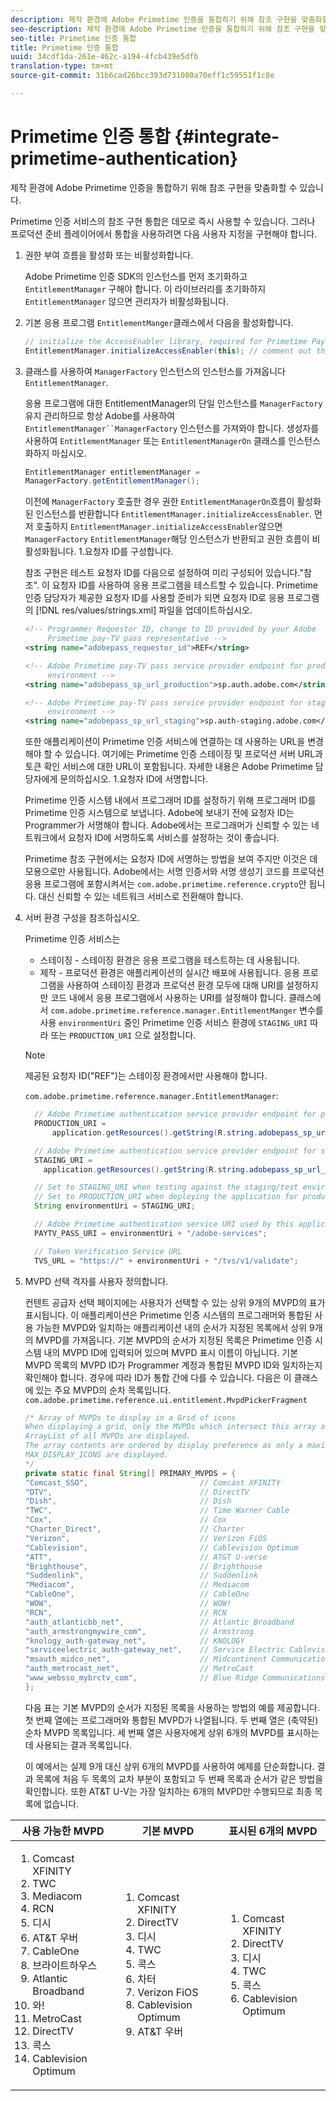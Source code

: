 ```yaml
---
description: 제작 환경에 Adobe Primetime 인증을 통합하기 위해 참조 구현을 맞춤화할 수 있습니다.
seo-description: 제작 환경에 Adobe Primetime 인증을 통합하기 위해 참조 구현을 맞춤화할 수 있습니다.
seo-title: Primetime 인증 통합
title: Primetime 인증 통합
uuid: 34cdf1da-261e-462c-a194-4fcb439e5dfb
translation-type: tm+mt
source-git-commit: 31b6cad26bcc393d731080a70eff1c59551f1c8e

---
```



# Primetime 인증 통합 {#integrate-primetime-authentication}

제작 환경에 Adobe Primetime 인증을 통합하기 위해 참조 구현을 맞춤화할 수 있습니다.

Primetime 인증 서비스의 참조 구현 통합은 데모로 즉시 사용할 수 있습니다. 그러나 프로덕션 준비 플레이어에서 통합을 사용하려면 다음 사용자 지정을 구현해야 합니다.

1. 권한 부여 흐름을 활성화 또는 비활성화합니다.

   Adobe Primetime 인증 SDK의 인스턴스를 먼저 초기화하고 `EntitlementManager` 구해야 합니다. 이 라이브러리를 초기화하지 `EntitlementManager` 않으면 관리자가 비활성화됩니다.
1. 기본 응용 프로그램 `EntitlementManger`클래스에서 다음을 활성화합니다.

   ```java
   // initialize the AccessEnabler library, required for Primetime PayTV Pass entitlement workflows 
   EntitlementManager.initializeAccessEnabler(this); // comment out this line to disable entitlement workflows
   ```

1. 클래스를 사용하여 `ManagerFactory` 인스턴스의 인스턴스를 가져옵니다 `EntitlementManager`.

   응용 프로그램에 대한 EntitlementManager의 단일 인스턴스를 `ManagerFactory` 유지 관리하므로 항상 Adobe를 사용하여 `EntitlementManager``ManagerFactory` 인스턴스를 가져와야 합니다. 생성자를 사용하여 `EntitlementManager` 또는 `EntitlementManagerOn` 클래스를 인스턴스화하지 마십시오.

   ```java
   EntitlementManager entitlementManager =  
   ManagerFactory.getEntitlementManager();
   ```

   이전에 `ManagerFactory` 호출한 경우 권한 `EntitlementManagerOn`흐름이 활성화된 인스턴스를 반환합니다 `EntitlementManager.initializeAccessEnabler`. 먼저 호출하지 `EntitlementManager.initializeAccessEnabler`않으면 `ManagerFactory` `EntitlementManager`해당 인스턴스가 반환되고 권한 흐름이 비활성화됩니다. 1.요청자 ID를 구성합니다.

   참조 구현은 테스트 요청자 ID를 다음으로 설정하여 미리 구성되어 있습니다.&quot;참조&quot;. 이 요청자 ID를 사용하여 응용 프로그램을 테스트할 수 있습니다. Primetime 인증 담당자가 제공한 요청자 ID를 사용할 준비가 되면 요청자 ID로 응용 프로그램의 [!DNL res/values/strings.xml] 파일을 업데이트하십시오.

   ```xml
   <!-- Programmer Requestor ID, change to ID provided by your Adobe  
        Primetime pay-TV pass representative --> 
   <string name="adobepass_requestor_id">REF</string> 
   
   <!-- Adobe Primetime pay-TV pass service provider endpoint for production 
        environment --> 
   <string name="adobepass_sp_url_production">sp.auth.adobe.com</string> 
   
   <!-- Adobe Primetime pay-TV pass service provider endpoint for staging  
        environment --> 
   <string name="adobepass_sp_url_staging">sp.auth-staging.adobe.com</string>
   ```

   또한 애플리케이션이 Primetime 인증 서비스에 연결하는 데 사용하는 URL을 변경해야 할 수 있습니다. 여기에는 Primetime 인증 스테이징 및 프로덕션 서버 URL과 토큰 확인 서비스에 대한 URL이 포함됩니다. 자세한 내용은 Adobe Primetime 담당자에게 문의하십시오. 1.요청자 ID에 서명합니다.

   Primetime 인증 시스템 내에서 프로그래머 ID를 설정하기 위해 프로그래머 ID를 Primetime 인증 시스템으로 보냅니다. Adobe에 보내기 전에 요청자 ID는 Programmer가 서명해야 합니다. Adobe에서는 프로그래머가 신뢰할 수 있는 네트워크에서 요청자 ID에 서명하도록 서비스를 설정하는 것이 좋습니다.

   Primetime 참조 구현에서는 요청자 ID에 서명하는 방법을 보여 주지만 이것은 데모용으로만 사용됩니다. Adobe에서는 서명 인증서와 서명 생성기 코드를 프로덕션 응용 프로그램에 포함시켜서는 `com.adobe.primetime.reference.crypto`안 됩니다. 대신 신뢰할 수 있는 네트워크 서비스로 전환해야 합니다.

1. 서버 환경 구성을 참조하십시오.

   Primetime 인증 서비스는

   * 스테이징 - 스테이징 환경은 응용 프로그램을 테스트하는 데 사용됩니다.
   * 제작 - 프로덕션 환경은 애플리케이션의 실시간 배포에 사용됩니다.
   응용 프로그램을 사용하여 스테이징 환경과 프로덕션 환경 모두에 대해 URI를 설정하지만 코드 내에서 응용 프로그램에서 사용하는 URI를 설정해야 합니다. 클래스에서 `com.adobe.primetime.reference.manager.EntitlementManger` 변수를 사용 `environmentUri` 중인 Primetime 인증 서비스 환경에 `STAGING_URI` 따라 또는 `PRODUCTION_URI` 으로 설정합니다.

   >[!NOTE]
   >
   >제공된 요청자 ID(&quot;REF&quot;)는 스테이징 환경에서만 사용해야 합니다.

   `com.adobe.primetime.reference.manager.EntitlementManager`:

   ```java
     // Adobe Primetime authentication service provider endpoint for production environment 
     PRODUCTION_URI = 
         application.getResources().getString(R.string.adobepass_sp_url_production); 
   
     // Adobe Primetime authentication service provider endpoint for staging environment 
     STAGING_URI = 
       application.getResources().getString(R.string.adobepass_sp_url_staging); 
   
     // Set to STAGING_URI when testing against the staging/test environment 
     // Set to PRODUCTION_URI when deploying the application for production use 
     String environmentUri = STAGING_URI; 
   
     // Adobe Primetime authentication service URI used by this application 
     PAYTV_PASS_URI = environmentUri + "/adobe-services"; 
   
     // Token Verification Service URL 
     TVS_URL = "https://" + environmentUri + "/tvs/v1/validate";
   ```

1. MVPD 선택 격자를 사용자 정의합니다.

   컨텐트 공급자 선택 페이지에는 사용자가 선택할 수 있는 상위 9개의 MVPD의 표가 표시됩니다. 이 애플리케이션은 Primetime 인증 시스템의 프로그래머와 통합된 사용 가능한 MVPD와 일치하는 애플리케이션 내의 순서가 지정된 목록에서 상위 9개의 MVPD를 가져옵니다. 기본 MVPD의 순서가 지정된 목록은 Primetime 인증 시스템 내의 MVPD ID에 입력되어 있으며 MVPD 표시 이름이 아닙니다. 기본 MVPD 목록의 MVPD ID가 Programmer 계정과 통합된 MVPD ID와 일치하는지 확인해야 합니다. 경우에 따라 ID가 통합 간에 다를 수 있습니다. 다음은 이 클래스에 있는 주요 MVPD의 순차 목록입니다. `com.adobe.primetime.reference.ui.entitlement.MvpdPickerFragment`

   ```java
   /* Array of MVPDs to display in a Grid of icons 
   When displaying a grid, only the MVPDs which intersect this array and the 
   ArrayList of all MVPDs are displayed. 
   The array contents are ordered by display preference as only a maximum of 
   MAX_DISPLAY_ICONS are displayed. 
   */ 
   private static final String[] PRIMARY_MVPDS = { 
   "Comcast_SSO",                         // Comcast XFINITY 
   "DTV",                                 // DirectTV 
   "Dish",                                // Dish 
   "TWC",                                 // Time Warner Cable 
   "Cox",                                 // Cox 
   "Charter_Direct",                      // Charter 
   "Verizon",                             // Verizon FiOS 
   "Cablevision",                         // Cablevision Optimum 
   "ATT",                                 // AT&T U-verse 
   "Brighthouse",                         // Brighthouse 
   "Suddenlink",                          // Suddenlink 
   "Mediacom",                            // Mediacom 
   "CableOne",                            // CableOne 
   "WOW",                                 // WOW! 
   "RCN",                                 // RCN 
   "auth_atlanticbb_net",                 // Atlantic Broadband 
   "auth_armstrongmywire_com",            // Armstrong 
   "knology_auth-gateway_net",            // KNOLOGY 
   "serviceelectric_auth-gateway_net",    // Service Electric Cablevision 
   "msauth_midco_net",                    // Midcontinent Communications 
   "auth_metrocast_net",                  // MetroCast 
   "www_websso_mybrctv_com",              // Blue Ridge Communications 
   };
   ```

   다음 표는 기본 MVPD의 순서가 지정된 목록을 사용하는 방법의 예를 제공합니다. 첫 번째 열에는 프로그래머와 통합된 MVPD가 나열됩니다. 두 번째 열은 (축약된) 순차 MVPD 목록입니다. 세 번째 열은 사용자에게 상위 6개의 MVPD를 표시하는 데 사용되는 결과 목록입니다.

   이 예에서는 실제 9개 대신 상위 6개의 MVPD를 사용하여 예제를 단순화합니다. 결과 목록에 처음 두 목록의 교차 부분이 포함되고 두 번째 목록과 순서가 같은 방법을 확인합니다. 또한 AT&amp;T U-V는 가장 일치하는 6개의 MVPD만 수행되므로 최종 목록에 없습니다.

| 사용 가능한 MVPD | 기본 MVPD | 표시된 6개의 MVPD |
|--- |--- |--- |
| <ol><li>Comcast XFINITY</li><li>TWC</li><li>Mediacom</li><li>RCN</li><li>디시</li><li>AT&amp;T 우버</li><li>CableOne</li><li>브라이트하우스</li><li>Atlantic Broadband</li><li>와!</li><li>MetroCast</li><li>DirectTV </li><li>콕스</li><li>Cablevision Optimum</li></ol> | <ol><li>Comcast XFINITY</li><li>DirectTV</li><li>디시</li><li> TWC</li><li>콕스</li><li>차터</li><li>Verizon FiOS</li><li>Cablevision Optimum</li><li>AT&amp;T 우버</li></ol> | <ol><li>Comcast XFINITY</li><li>DirectTV</li><li>디시</li><li>TWC</li><li>콕스</li><li>Cablevision Optimum</li></ol> |
